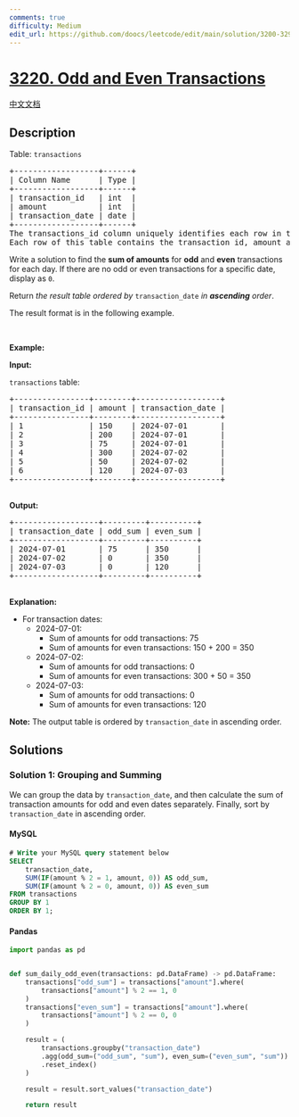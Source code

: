 ```yaml
---
comments: true
difficulty: Medium
edit_url: https://github.com/doocs/leetcode/edit/main/solution/3200-3299/3220.Odd%20and%20Even%20Transactions/README_EN.md
---
```


<!-- problem:start -->

# [3220. Odd and Even Transactions](https://leetcode.com/problems/odd-and-even-transactions)

[中文文档](/solution/3200-3299/3220.Odd%20and%20Even%20Transactions/README.md)

## Description

<!-- description:start -->

<p>Table: <code>transactions</code></p>

<pre>
+------------------+------+
| Column Name      | Type | 
+------------------+------+
| transaction_id   | int  |
| amount           | int  |
| transaction_date | date |
+------------------+------+
The transactions_id column uniquely identifies each row in this table.
Each row of this table contains the transaction id, amount and transaction date.
</pre>

<p>Write a solution to find the <strong>sum of amounts</strong> for <strong>odd</strong> and <strong>even</strong> transactions for each day. If there are no odd or even transactions for a specific date, display as <code>0</code>.</p>

<p>Return <em>the result table ordered by</em> <code>transaction_date</code> <em>in <strong>ascending</strong> order</em>.</p>

<p>The result format is in the following example.</p>

<p>&nbsp;</p>
<p><strong class="example">Example:</strong></p>

<div class="example-block">
<p><strong>Input:</strong></p>

<p><code>transactions</code> table:</p>

<pre class="example-io">
+----------------+--------+------------------+
| transaction_id | amount | transaction_date |
+----------------+--------+------------------+
| 1              | 150    | 2024-07-01       |
| 2              | 200    | 2024-07-01       |
| 3              | 75     | 2024-07-01       |
| 4              | 300    | 2024-07-02       |
| 5              | 50     | 2024-07-02       |
| 6              | 120    | 2024-07-03       |
+----------------+--------+------------------+
  </pre>

<p><strong>Output:</strong></p>

<pre class="example-io">
+------------------+---------+----------+
| transaction_date | odd_sum | even_sum |
+------------------+---------+----------+
| 2024-07-01       | 75      | 350      |
| 2024-07-02       | 0       | 350      |
| 2024-07-03       | 0       | 120      |
+------------------+---------+----------+
  </pre>

<p><strong>Explanation:</strong></p>

<ul>
	<li>For transaction dates:
	<ul>
		<li>2024-07-01:
		<ul>
			<li>Sum of amounts for odd transactions: 75</li>
			<li>Sum of amounts for even transactions: 150 + 200 = 350</li>
		</ul>
		</li>
		<li>2024-07-02:
		<ul>
			<li>Sum of amounts for odd transactions: 0</li>
			<li>Sum of amounts for even transactions: 300 + 50 = 350</li>
		</ul>
		</li>
		<li>2024-07-03:
		<ul>
			<li>Sum of amounts for odd transactions: 0</li>
			<li>Sum of amounts for even transactions: 120</li>
		</ul>
		</li>
	</ul>
	</li>
</ul>

<p><strong>Note:</strong> The output table is ordered by <code>transaction_date</code> in ascending order.</p>
</div>

<!-- description:end -->

## Solutions

<!-- solution:start -->

### Solution 1: Grouping and Summing

We can group the data by `transaction_date`, and then calculate the sum of transaction amounts for odd and even dates separately. Finally, sort by `transaction_date` in ascending order.

<!-- tabs:start -->

#### MySQL

```sql
# Write your MySQL query statement below
SELECT
    transaction_date,
    SUM(IF(amount % 2 = 1, amount, 0)) AS odd_sum,
    SUM(IF(amount % 2 = 0, amount, 0)) AS even_sum
FROM transactions
GROUP BY 1
ORDER BY 1;
```

#### Pandas

```python
import pandas as pd


def sum_daily_odd_even(transactions: pd.DataFrame) -> pd.DataFrame:
    transactions["odd_sum"] = transactions["amount"].where(
        transactions["amount"] % 2 == 1, 0
    )
    transactions["even_sum"] = transactions["amount"].where(
        transactions["amount"] % 2 == 0, 0
    )

    result = (
        transactions.groupby("transaction_date")
        .agg(odd_sum=("odd_sum", "sum"), even_sum=("even_sum", "sum"))
        .reset_index()
    )

    result = result.sort_values("transaction_date")

    return result
```

<!-- tabs:end -->

<!-- solution:end -->

<!-- problem:end -->
